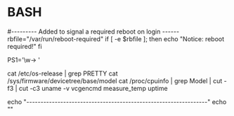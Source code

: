 # BASH

#--------- Added to signal a required reboot on login ------ 
rbfile="/var/run/reboot-required" 
if [ -e $rbfile ]; 
then echo "Notice: reboot required!" 
fi

PS1='\w-> '

cat /etc/os-release | grep PRETTY 
cat /sys/firmware/devicetree/base/model 
cat /proc/cpuinfo | grep Model | cut -f3 | cut -c3
uname -v 
vcgencmd measure_temp 
uptime 

echo "----------------------------------------------------------------" 
echo ""
